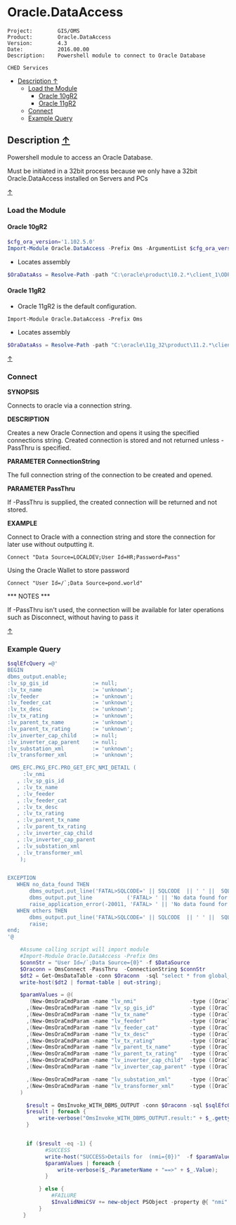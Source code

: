 # Oracle.DataAccess <!-- omit in toc --> #

~~~text
Project:        GIS/OMS
Product:        Oracle.DataAccess
Version:        4.3
Date:           2016.00.00
Description:    Powershell module to connect to Oracle Database

CHED Services
~~~

<a name="TOC"></a>

- [Description &uarr;](#description-uarr)
  - [Load the Module](#load-the-module)
    - [Oracle 10gR2](#oracle-10gr2)
    - [Oracle 11gR2](#oracle-11gr2)
  - [Connect](#connect)
  - [Example Query](#example-query)

## Description [&uarr;](#TOC) ##

Powershell module to access an  Oracle Database.

Must be initiated in a 32bit process because we only have a 32bit Oracle.DataAccess installed on Servers and PCs

[&uarr;](#TOC)

### Load the Module ##

#### Oracle 10gR2 ###

~~~powershell
$cfg_ora_version='1.102.5.0'
Import-Module Oracle.DataAccess -Prefix Oms -ArgumentList $cfg_ora_version
~~~

- Locates assembly

~~~powershell
$OraDataAss = Resolve-Path -path "C:\oracle\product\10.2.*\client_1\ODP.NET\bin\1.x\Oracle.DataAccess.dll" | select -First 1
~~~

#### Oracle 11gR2 ####

- Oracle 11gR2 is the default configuration.

~~~
Import-Module Oracle.DataAccess -Prefix Oms
~~~

- Locates assembly

~~~powershell
$OraDataAss = Resolve-Path -path "C:\oracle\11g_32\product\11.2.*\client_1\odp.net\bin\4\Oracle.DataAccess.dll"  | select -First 1
~~~

[&uarr;](#TOC)

### Connect ###

**SYNOPSIS**

Connects to oracle via a connection string.

**DESCRIPTION**

Creates a new Oracle Connection and opens it using the specified connections string.
Created connection is stored and not returned unless -PassThru is specified.

**PARAMETER ConnectionString**

The full connection string of the connection to be created and opened.

**PARAMETER PassThru**

If -PassThru is supplied, the created connection will be returned and not stored.

**EXAMPLE**

Connect to Oracle with a connection string and store the connection for later use without outputting it.

	Connect "Data Source=LOCALDEV;User Id=HR;Password=Pass"

Using the Oracle Wallet to store password

	Connect "User Id=/`;Data Source=pond.world"

*** NOTES ***

If -PassThru isn't used, the connection will be available for later operations such as Disconnect, without having to pass it

[&uarr;](#TOC)

### Example Query ###

~~~powershell
$sqlEfcQuery =@'
BEGIN
dbms_output.enable;
:lv_sp_gis_id              := null;
:lv_tx_name                := 'unknown';
:lv_feeder                 := 'unknown';
:lv_feeder_cat             := 'unknown';
:lv_tx_desc                := 'unknown';
:lv_tx_rating              := 'unknown';
:lv_parent_tx_name         := 'unknown';
:lv_parent_tx_rating       := 'unknown';
:lv_inverter_cap_child     := null;
:lv_inverter_cap_parent    := null;
:lv_substation_xml         := 'unknown';
:lv_transformer_xml        := 'unknown';

 OMS_EFC.PKG_EFC.PRO_GET_EFC_NMI_DETAIL (
     :lv_nmi
   , :lv_sp_gis_id
   , :lv_tx_name
   , :lv_feeder
   , :lv_feeder_cat
   , :lv_tx_desc
   , :lv_tx_rating
   , :lv_parent_tx_name
   , :lv_parent_tx_rating
   , :lv_inverter_cap_child
   , :lv_inverter_cap_parent
   , :lv_substation_xml
   , :lv_transformer_xml
    );


EXCEPTION
   WHEN no_data_found THEN
       dbms_output.put_line('FATAL>SQLCODE=' || SQLCODE  || ' ' ||  SQLERRM );
       dbms_output.put_line           ('FATAL> ' || 'No data found for nmi=' || :lv_nmi );
       raise_application_error(-20011, 'FATAL> ' || 'No data found for nmi=' || :lv_nmi );
   WHEN others THEN
       dbms_output.put_line('FATAL>SQLCODE=' || SQLCODE  || ' ' ||  SQLERRM );
       raise;
end;
'@

    #Assume calling script will import module
    #Import-Module Oracle.DataAccess -Prefix Oms
    $connStr = "User Id=/`;Data Source={0}" -f $DataSource
    $Oraconn = OmsConnect -PassThru  -ConnectionString $connStr
    $dt2 = Get-OmsDataTable -conn $Oraconn  -sql "select * from global_name"
    write-host($dt2 | format-table | out-string);

    $paramValues = @(
       (New-OmsOraCmdParam -name "lv_nmi"                 -type ([Oracle.DataAccess.Client.OracleDbType]::Varchar2)  -direction ([System.Data.ParameterDirection]::Input)  -size 20 -value $nmi_item.nmi)
      ,(New-OmsOraCmdParam -name "lv_sp_gis_id"           -type ([Oracle.DataAccess.Client.OracleDbType]::Decimal)   -direction ([System.Data.ParameterDirection]::Output) -value 0)
      ,(New-OmsOraCmdParam -name "lv_tx_name"             -type ([Oracle.DataAccess.Client.OracleDbType]::Varchar2)  -direction ([System.Data.ParameterDirection]::Output) -size 80  -value "" )
      ,(New-OmsOraCmdParam -name "lv_feeder"              -type ([Oracle.DataAccess.Client.OracleDbType]::Varchar2)  -direction ([System.Data.ParameterDirection]::Output) -size 80  -value "")
      ,(New-OmsOraCmdParam -name "lv_feeder_cat"          -type ([Oracle.DataAccess.Client.OracleDbType]::Varchar2)  -direction ([System.Data.ParameterDirection]::Output) -size 80  -value "")
      ,(New-OmsOraCmdParam -name "lv_tx_desc"             -type ([Oracle.DataAccess.Client.OracleDbType]::Varchar2)  -direction ([System.Data.ParameterDirection]::Output) -size 80  -value "")
      ,(New-OmsOraCmdParam -name "lv_tx_rating"           -type ([Oracle.DataAccess.Client.OracleDbType]::Varchar2)  -direction ([System.Data.ParameterDirection]::Output) -size 80  -value "")
      ,(New-OmsOraCmdParam -name "lv_parent_tx_name"      -type ([Oracle.DataAccess.Client.OracleDbType]::Varchar2)  -direction ([System.Data.ParameterDirection]::Output) -size 80  -value "")
      ,(New-OmsOraCmdParam -name "lv_parent_tx_rating"    -type ([Oracle.DataAccess.Client.OracleDbType]::Varchar2)  -direction ([System.Data.ParameterDirection]::Output) -size 80  -value "")
      ,(New-OmsOraCmdParam -name "lv_inverter_cap_child"  -type ([Oracle.DataAccess.Client.OracleDbType]::Decimal)   -direction ([System.Data.ParameterDirection]::Output) -value 0 )
      ,(New-OmsOraCmdParam -name "lv_inverter_cap_parent" -type ([Oracle.DataAccess.Client.OracleDbType]::Decimal)   -direction ([System.Data.ParameterDirection]::Output) -value 0 )

      ,(New-OmsOraCmdParam -name "lv_substation_xml"      -type ([Oracle.DataAccess.Client.OracleDbType]::Varchar2)   -direction ([System.Data.ParameterDirection]::Output) -size 4000 -value "" )
      ,(New-OmsOraCmdParam -name "lv_transformer_xml"     -type ([Oracle.DataAccess.Client.OracleDbType]::Varchar2)   -direction ([System.Data.ParameterDirection]::Output) -size 4000 -value "" )
    )

      $result = OmsInvoke_WITH_DBMS_OUTPUT -conn $Oraconn -sql $sqlEfcQuery -paramValues $paramValues -PassThru -verbose
      $result | foreach {
          write-verbose("OmsInvoke_WITH_DBMS_OUTPUT.result:" + $_.gettype() + "," + $($_ | format-list | out-string))
      }


      if ($result -eq -1) {
            #SUCCESS
            write-host("SUCCESS>Details for  (nmi={0})"  -f $paramValues[0].value)
            $paramValues | foreach {
                write-verbose($_.ParameterName + "==>" + $_.Value);
            }

          } else {
              #FAILURE
              $InvalidNmiCSV += new-object PSObject -property @{ "nmi" =   $nmi_item.nmi}
          }
     }


~~~
